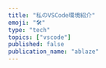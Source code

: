 ```yaml
---
title: "私のVSCode環境紹介"
emoji: "🛠"
type: "tech"
topics: ["vscode"]
published: false
publication_name: "ablaze"
---
```

